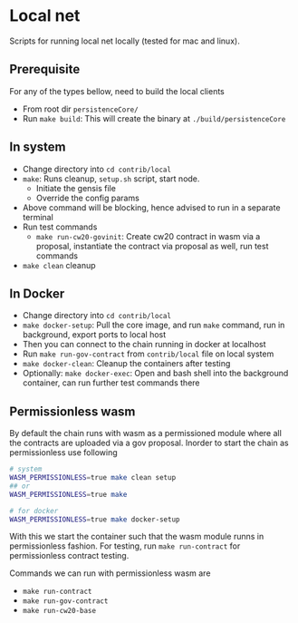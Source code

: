 # Local net

Scripts for running local net locally (tested for mac and linux).

## Prerequisite

For any of the types bellow, need to build the local clients

* From root dir `persistenceCore/`
* Run `make build`: This will create the binary at `./build/persistenceCore`

## In system

* Change directory into `cd contrib/local`
* `make`: Runs cleanup, `setup.sh` script, start node.
    * Initiate the gensis file
    * Override the config params
* Above command will be blocking, hence advised to run in a separate terminal
* Run test commands
    * `make run-cw20-govinit`: Create cw20 contract in wasm via a proposal, instantiate the contract via proposal as
      well, run test commands
* `make clean` cleanup

## In Docker

* Change directory into `cd contrib/local`
* `make docker-setup`: Pull the core image, and run `make` command, run in background, export ports to local host
* Then you can connect to the chain running in docker at localhost
* Run `make run-gov-contract` from `contrib/local` file on local system
* `make docker-clean`: Cleanup the containers after testing
* Optionally: `make docker-exec`: Open and bash shell into the background container, can run further test commands there

## Permissionless wasm

By default the chain runs with wasm as a permissioned module where all the contracts
are uploaded via a gov proposal. Inorder to start the chain as permissionless use
following

```bash
# system
WASM_PERMISSIONLESS=true make clean setup
## or
WASM_PERMISSIONLESS=true make

# for docker
WASM_PERMISSIONLESS=true make docker-setup
```

With this we start the container such that the wasm module runns in permissionless fashion. For testing,
run `make run-contract` for permissionless contract testing.

Commands we can run with permissionless wasm are

* `make run-contract`
* `make run-gov-contract`
* `make run-cw20-base`